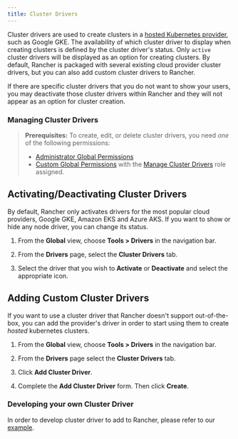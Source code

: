 ```yaml
---
title: Cluster Drivers
---
```


<head>
  <link rel="canonical" href="https://ranchermanager.docs.rancher.com/how-to-guides/new-user-guides/authentication-permissions-and-global-configuration/about-provisioning-drivers/manage-cluster-drivers"/>
</head>

Cluster drivers are used to create clusters in a [hosted Kubernetes provider](../../../../pages-for-subheaders/set-up-clusters-from-hosted-kubernetes-providers.md), such as Google GKE. The availability of which cluster driver to display when creating clusters is defined by the cluster driver's status. Only `active` cluster drivers will be displayed as an option for creating clusters. By default, Rancher is packaged with several existing cloud provider cluster drivers, but you can also add custom cluster drivers to Rancher.

If there are specific cluster drivers that you do not want to show your users, you may deactivate those cluster drivers within Rancher and they will not appear as an option for cluster creation.

### Managing Cluster Drivers

>**Prerequisites:** To create, edit, or delete cluster drivers, you need _one_ of the following permissions:
>
>- [Administrator Global Permissions](../manage-role-based-access-control-rbac/global-permissions.md)
>- [Custom Global Permissions](../manage-role-based-access-control-rbac/global-permissions.md#custom-global-permissions) with the [Manage Cluster Drivers](../manage-role-based-access-control-rbac/global-permissions.md) role assigned.

## Activating/Deactivating Cluster Drivers

By default, Rancher only activates drivers for the most popular cloud providers, Google GKE, Amazon EKS and Azure AKS. If you want to show or hide any node driver, you can change its status.

1.  From the **Global** view, choose **Tools > Drivers** in the navigation bar.

2.  From the **Drivers** page, select the **Cluster Drivers** tab.

3.  Select the driver that you wish to **Activate** or **Deactivate** and select the appropriate icon.

## Adding Custom Cluster Drivers

If you want to use a cluster driver that Rancher doesn't support out-of-the-box, you can add the provider's driver in order to start using them to create _hosted_ kubernetes clusters.

1.  From the **Global** view, choose **Tools > Drivers** in the navigation bar.

2.  From the **Drivers** page select the **Cluster Drivers** tab.

3.  Click **Add Cluster Driver**.

4.  Complete the **Add Cluster Driver** form. Then click **Create**.


### Developing your own Cluster Driver

In order to develop cluster driver to add to Rancher, please refer to our [example](https://github.com/rancher-plugins/kontainer-engine-driver-example).
